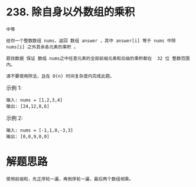 # 238. 除自身以外数组的乘积
```
中等

给你一个整数数组 nums，返回 数组 answer ，其中 answer[i] 等于 nums 中除 nums[i] 之外其余各元素的乘积 。

题目数据 保证 数组 nums之中任意元素的全部前缀元素和后缀的乘积都在  32 位 整数范围内。

请不要使用除法，且在 O(n) 时间复杂度内完成此题。
```



示例 1:
```
输入: nums = [1,2,3,4]
输出: [24,12,8,6]
```

示例 2:
```
输入: nums = [-1,1,0,-3,3]
输出: [0,0,9,0,0]
```

# 解题思路
```
使用前缀和，先正序轮一遍，再倒序轮一遍，最后两个数组相乘。
```